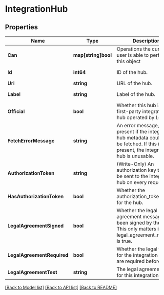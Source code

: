 # IntegrationHub

## Properties

Name | Type | Description | Notes
------------ | ------------- | ------------- | -------------
**Can** | **map[string]bool** | Operations the current user is able to perform on this object | [optional] [readonly] 
**Id** | **int64** | ID of the hub. | [optional] [readonly] 
**Url** | **string** | URL of the hub. | [optional] 
**Label** | **string** | Label of the hub. | [optional] [readonly] 
**Official** | **bool** | Whether this hub is a first-party integration hub operated by Looker. | [optional] [readonly] 
**FetchErrorMessage** | **string** | An error message, present if the integration hub metadata could not be fetched. If this is present, the integration hub is unusable. | [optional] [readonly] 
**AuthorizationToken** | **string** | (Write-Only) An authorization key that will be sent to the integration hub on every request. | [optional] 
**HasAuthorizationToken** | **bool** | Whether the authorization_token is set for the hub. | [optional] [readonly] 
**LegalAgreementSigned** | **bool** | Whether the legal agreement message has been signed by the user. This only matters if legal_agreement_required is true. | [optional] [readonly] 
**LegalAgreementRequired** | **bool** | Whether the legal terms for the integration hub are required before use. | [optional] [readonly] 
**LegalAgreementText** | **string** | The legal agreement text for this integration hub. | [optional] [readonly] 

[[Back to Model list]](../README.md#documentation-for-models) [[Back to API list]](../README.md#documentation-for-api-endpoints) [[Back to README]](../README.md)


